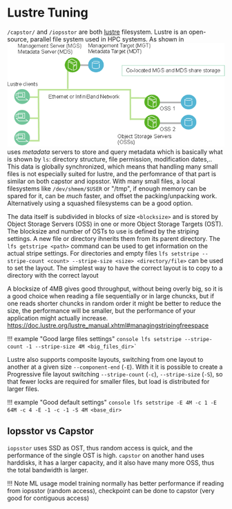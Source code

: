 # Lustre Tuning
`/capstor/` and `/iopsstor` are both [lustre](https://lustre.org) filesystem.
Lustre is an open-source, parallel file system used in HPC systems.
As shown in ![Lustre architecture](/images/storage/lustre.png) uses *metadata* servers to store and query metadata which is basically what is shown by `ls`: directory structure, file permission, modification dates,..
This data is globally synchronized, which means that handling many small files is not especially suited for lustre, and the perfomrance of that part is similar on both capstor and iopsstor.
With many small files, a local filesystems like `/dev/shmem/$USER` or "/tmp", if enough memory can be spared for it, can be *much* faster, and offset the packing/unpacking work. Alternatively using a squashed filesystems can be a good option.

The data itself is subdivided in blocks of size `<blocksize>` and is stored by Object Storage Servers (OSS) in one or more Object Storage Targets (OST).
The blocksize and number of OSTs to use is defined by the striping settings. A new file or directory ihnerits them from its parent directory. The `lfs getstripe <path>` command can be used to get information on the actual stripe settings. For directories and empty files `lfs setstripe --stripe-count <count> --stripe-size <size> <directory/file>` can be used to set the layout. The simplest way to have the correct layout is to copy to a directory with the correct layout

A blocksize of 4MB gives good throughput, without being overly big, so it is a good choice when reading a file sequentially or in large chuncks, but if one reads shorter chuncks in random order it might be better to reduce the size, the performance will be smaller, but the performance of your application might actually increase.
https://doc.lustre.org/lustre_manual.xhtml#managingstripingfreespace

!!! example "Good large files settings"
    ```console
    lfs setstripe --stripe-count -1 --stripe-size 4M <big_files_dir>`
    ```

Lustre also supports composite layouts, switching from one layout to another at a given size `--component-end` (`-E`).
With it it is possible to create a Progressive file layout switching `--stripe-count` (`-c`), `--stripe-size` (`-S`), so that fewer locks are required for smaller files, but load is distributed for larger files.

!!! example "Good default settings"
    ```console
    lfs setstripe -E 4M -c 1 -E 64M -c 4 -E -1 -c -1 -S 4M <base_dir>
    ```

## Iopsstor vs Capstor

`iopsstor` uses SSD as OST, thus random access is quick, and the performance of the single OST is high. `capstor` on another hand uses harddisks, it has a larger capacity, and  it also have many more OSS, thus the total bandwidth is larger.

!!! Note ML usage
    model training normally has better performance if reading from iopsstor (random access), checkpoint can be done to capstor (very good for contiguous access)
